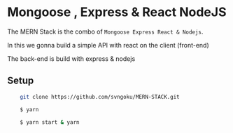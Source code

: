 # Mongoose , Express & React NodeJS

The MERN Stack is the combo of `Mongoose Express React & Nodejs`.

In this we gonna build a simple API with react on the client (front-end)

The back-end is build with express & nodejs

## Setup

```sh
    git clone https://github.com/svngoku/MERN-STACK.git
```

```sh
    $ yarn 

```

```sh
    $ yarn start & yarn 
    
```